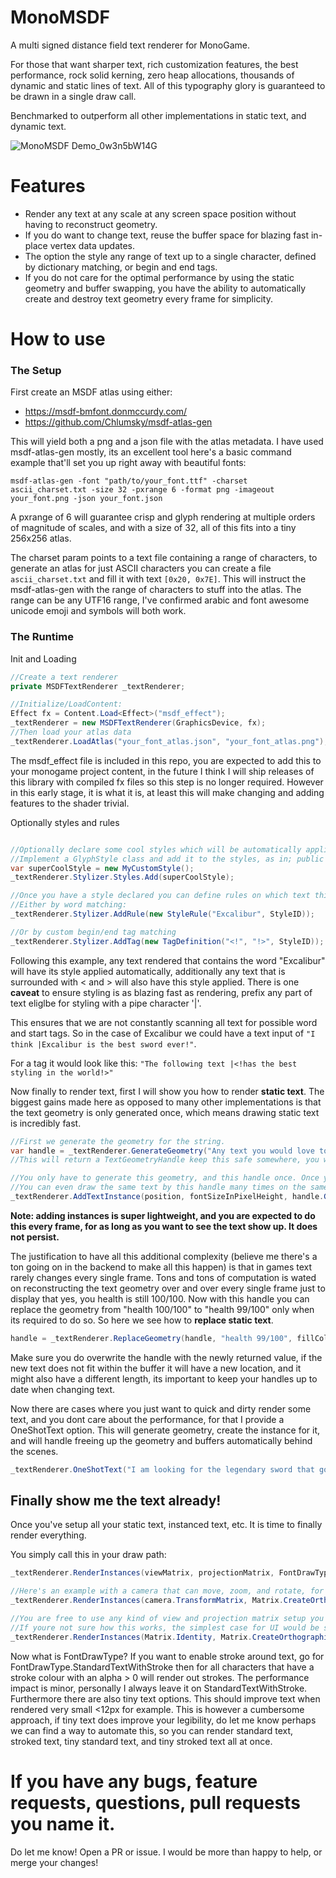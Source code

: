 # MonoMSDF

A multi signed distance field text renderer for MonoGame.

For those that want sharper text, rich customization features, the best performance, rock solid kerning, zero heap allocations, thousands of dynamic and static lines of text.
All of this typography glory is guaranteed to be drawn in a single draw call.

Benchmarked to outperform all other implementations in static text, and dynamic text.

![MonoMSDF Demo_0w3n5bW14G](https://github.com/user-attachments/assets/8da7924f-26fe-41aa-8ead-e0da752b6768)

# Features

- Render any text at any scale at any screen space position without having to reconstruct geometry.
- If you do want to change text, reuse the buffer space for blazing fast in-place vertex data updates.
- The option the style any range of text up to a single character, defined by dictionary matching, or begin and end tags.
- If you do not care for the optimal performance by using the static geometry and buffer swapping, you have the ability to automatically create and destroy text geometry every frame for simplicity.

# How to use

### The Setup

First create an MSDF atlas using either:
- https://msdf-bmfont.donmccurdy.com/
- https://github.com/Chlumsky/msdf-atlas-gen

This will yield both a png and a json file with the atlas metadata.
I have used msdf-atlas-gen mostly, its an excellent tool here's a basic command example that'll set you up right away with beautiful fonts:

`msdf-atlas-gen -font "path/to/your_font.ttf" -charset ascii_charset.txt -size 32 -pxrange 6 -format png -imageout your_font.png -json your_font.json`

A pxrange of 6 will guarantee crisp and glyph rendering at multiple orders of magnitude of scales, and with a size of 32, all of this fits into a tiny 256x256 atlas.

The charset param points to a text file containing a range of characters, to generate an atlas for just ASCII characters you can create a file `ascii_charset.txt` and fill it with text `[0x20, 0x7E]`.
This will instruct the msdf-atlas-gen with the range of characters to stuff into the atlas. The range can be any UTF16 range, I've confirmed arabic and font awesome unicode emoji and symbols will both work.

### The Runtime

Init and Loading
```c#
//Create a text renderer
private MSDFTextRenderer _textRenderer;

//Initialize/LoadContent:
Effect fx = Content.Load<Effect>("msdf_effect");
_textRenderer = new MSDFTextRenderer(GraphicsDevice, fx);
//Then load your atlas data
_textRenderer.LoadAtlas("your_font_atlas.json", "your_font_atlas.png");
```
The msdf_effect file is included in this repo, you are expected to add this to your monogame project content, in the future I think I will ship releases of this library with compiled fx files so this step is no longer required.
However in this early stage, it is what it is, at least this will make changing and adding features to the shader trivial.

Optionally styles and rules
```c#

//Optionally declare some cool styles which will be automatically applied to your matching texts
//Implement a GlyphStyle class and add it to the styles, as in; public class MyCustomStyle : GlyphStyle is implemented.
var superCoolStyle = new MyCustomStyle();
_textRenderer.Stylizer.Styles.Add(superCoolStyle);

//Once you have a style declared you can define rules on which text this is applied to
//Either by word matching:
_textRenderer.Stylizer.AddRule(new StyleRule("Excalibur", StyleID));

//Or by custom begin/end tag matching
_textRenderer.Stylizer.AddTag(new TagDefinition("<!", "!>", StyleID));
```
Following this example, any text rendered that contains the word "Excalibur" will have its style applied automatically, additionally any text that is surrounded with < and > will also have this style applied.
There is one **caveat** to ensure styling is as blazing fast as rendering, prefix any part of text eliglbe for styling with a pipe character '|'.

This ensures that we are not constantly scanning all text for possible word and start tags. So in the case of Excalibur we could have a text input of `"I think |Excalibur is the best sword ever!"`.

For a tag it would look like this: `"The following text |<!has the best styling in the world!>" `

Now finally to render text, first I will show you how to render **static text**.
The biggest gains made here as opposed to many other implementations is that the text geometry is only generated once, which means drawing static text is incredibly fast.
```c#
//First we generate the geometry for the string.
var handle = _textRenderer.GenerateGeometry("Any text you would love to see\nNewlines are also supported!", fillColor, strokeColor);
//This will return a TextGeometryHandle keep this safe somewhere, you will need this to free up the geometry, or replace the text.

//You only have to generate this geometry, and this handle once. Once you have it you can draw this text as many times as you want, anywhere at any scale.
//You can even draw the same text by this handle many times on the same screen practically without any performance hit, this is done through hardware instancing.
_textRenderer.AddTextInstance(position, fontSizeInPixelHeight, handle.GeometryID);
```
__Note: adding instances is super lightweight, and you are expected to do this every frame, for as long as you want to see the text show up. It does not persist.__

The justification to have all this additional complexity (believe me there's a ton going on in the backend to make all this happen) is that in games text rarely changes every single frame.
Tons and tons of computation is wated on reconstructing the text geometry over and over every single frame just to display that yes, you health is still 100/100.
Now with this handle you can replace the geometry from "health 100/100" to "health 99/100" only when its required to do so. 
So here we see how to **replace static text**.
```c#
handle = _textRenderer.ReplaceGeometry(handle, "health 99/100", fillColor, strokeColor);
```
Make sure you do overwrite the handle with the newly returned value, if the new text does not fit within the buffer it will have a new location, and it might also have a different length, its important to keep your handles up to date when changing text.

Now there are cases where you just want to quick and dirty render some text, and you dont care about the performance, for that I provide a OneShotText option.
This will generate geometry, create the instance for it, and will handle freeing up the geometry and buffers automatically behind the scenes. 
```c#
_textRenderer.OneShotText("I am looking for the legendary sword that goes by the name of Excalibur.", new Vector2(8, 8), 16f, fillColor, strokeColor);
```

## Finally show me the text already!

Once you've setup all your static text, instanced text, etc. It is time to finally render everything.

You simply call this in your draw path:
```c#
_textRenderer.RenderInstances(viewMatrix, projectionMatrix, FontDrawType.StandardText);

//Here's an example with a camera that can move, zoom, and rotate, for a 2d projection (1920x1080 viewport)
_textRenderer.RenderInstances(camera.TransformMatrix, Matrix.CreateOrthographicOffCenter(0, 1920, 1080, 0, -1f, 1f), FontDrawType.StandardText);

//You are free to use any kind of view and projection matrix setup you want!
//If youre not sure how this works, the simplest case for UI would be something like this:
_textRenderer.RenderInstances(Matrix.Identity, Matrix.CreateOrthographicOffCenter(0, screenwidth, screenheight, 0, -1f, 1f), FontDrawType.StandardText);
```
Now what is FontDrawType? If you want to enable stroke around text, go for FontDrawType.StandardTextWithStroke then for all characters that have a stroke colour with an alpha > 0 will render out strokes.
The performance impact is minor, personally I always leave it on StandardTextWithStroke. Furthermore there are also tiny text options. This should improve text when rendered very small <12px for example.
This is however a cumbersome approach, if tiny text does improve your legibility, do let me know perhaps we can find a way to automate this, so you can render standard text, stroked text, tiny standard text, and tiny stroked text all at once.

# If you have any bugs, feature requests, questions, pull requests you name it.
Do let me know! Open a PR or issue. I would be more than happy to help, or merge your changes!

